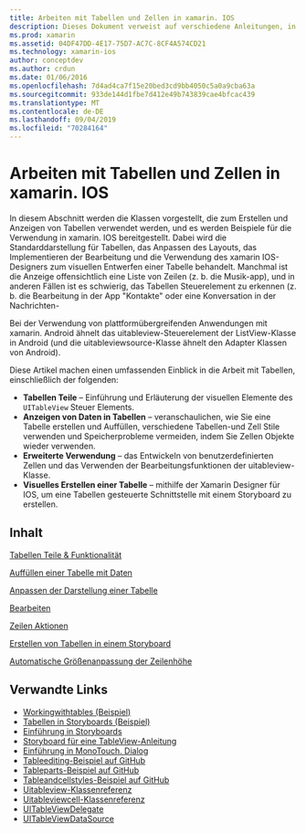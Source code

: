```yaml
---
title: Arbeiten mit Tabellen und Zellen in xamarin. IOS
description: Dieses Dokument verweist auf verschiedene Anleitungen, in denen beschrieben wird, wie Daten mit dem uitableview-Steuerelement in einer xamarin. IOS-App angezeigt werden.
ms.prod: xamarin
ms.assetid: 04DF47DD-4E17-75D7-AC7C-8CF4A574CD21
ms.technology: xamarin-ios
author: conceptdev
ms.author: crdun
ms.date: 01/06/2016
ms.openlocfilehash: 7d4ad4ca7f15e20bed3cd9bb4050c5a0a9cba63a
ms.sourcegitcommit: 933de144d1fbe7d412e49b743839cae4bfcac439
ms.translationtype: MT
ms.contentlocale: de-DE
ms.lasthandoff: 09/04/2019
ms.locfileid: "70284164"
---
```

# <a name="working-with-tables-and-cells-in-xamarinios"></a>Arbeiten mit Tabellen und Zellen in xamarin. IOS

In diesem Abschnitt werden die Klassen vorgestellt, die zum Erstellen und Anzeigen von Tabellen verwendet werden, und es werden Beispiele für die Verwendung in xamarin. IOS bereitgestellt. Dabei wird die Standarddarstellung für Tabellen, das Anpassen des Layouts, das Implementieren der Bearbeitung und die Verwendung des xamarin IOS-Designers zum visuellen Entwerfen einer Tabelle behandelt. Manchmal ist die Anzeige offensichtlich eine Liste von Zeilen (z. b. die Musik-app), und in anderen Fällen ist es schwierig, das Tabellen Steuerelement zu erkennen (z. b. die Bearbeitung in der App "Kontakte" oder eine Konversation in der Nachrichten-

Bei der Verwendung von plattformübergreifenden Anwendungen mit xamarin. Android ähnelt das uitableview-Steuerelement der ListView-Klasse in Android (und die uitableviewsource-Klasse ähnelt den Adapter Klassen von Android).

Diese Artikel machen einen umfassenden Einblick in die Arbeit mit Tabellen, einschließlich der folgenden:

- **Tabellen Teile** – Einführung und Erläuterung der visuellen Elemente des `UITableView` Steuer Elements. 
- **Anzeigen von Daten in Tabellen** – veranschaulichen, wie Sie eine Tabelle erstellen und Auffüllen, verschiedene Tabellen-und Zell Stile verwenden und Speicherprobleme vermeiden, indem Sie Zellen Objekte wieder verwenden. 
- **Erweiterte Verwendung** – das Entwickeln von benutzerdefinierten Zellen und das Verwenden der Bearbeitungsfunktionen der uitableview-Klasse. 
- **Visuelles Erstellen einer Tabelle** – mithilfe der Xamarin Designer für IOS, um eine Tabellen gesteuerte Schnittstelle mit einem Storyboard zu erstellen. 

## <a name="contents"></a>Inhalt

 [Tabellen Teile &amp; Funktionalität](~/ios/user-interface/controls/tables/table-parts-and-functionality.md)

 [Auffüllen einer Tabelle mit Daten](~/ios/user-interface/controls/tables/populating-a-table-with-data.md)

 [Anpassen der Darstellung einer Tabelle](~/ios/user-interface/controls/tables/customizing-table-appearance.md)

 [Bearbeiten](~/ios/user-interface/controls/tables/editing.md)
 
 [Zeilen Aktionen](~/ios/user-interface/controls/tables/row-action.md)

 [Erstellen von Tabellen in einem Storyboard](~/ios/user-interface/controls/tables/creating-tables-in-a-storyboard.md)
 
 [Automatische Größenanpassung der Zeilenhöhe](~/ios/user-interface/controls/tables/autosizing-row-height.md)

## <a name="related-links"></a>Verwandte Links

- [Workingwithtables (Beispiel)](https://docs.microsoft.com/samples/xamarin/ios-samples/workingwithtables)
- [Tabellen in Storyboards (Beispiel)](https://docs.microsoft.com/samples/xamarin/ios-samples/storyboardtable)
- [Einführung in Storyboards](~/ios/user-interface/storyboards/index.md)
- [Storyboard für eine TableView-Anleitung](https://github.com/xamarin/recipes/tree/master/Recipes/ios/general/storyboard/storyboard_a_tableview)
- [Einführung in MonoTouch. Dialog](~/ios/user-interface/monotouch.dialog/index.md)
- [Tableediting-Beispiel auf GitHub](https://github.com/xamarin/monotouch-samples/tree/master/TableEditing)
- [Tableparts-Beispiel auf GitHub](https://github.com/xamarin/monotouch-samples/tree/master/TableParts)
- [Tableandcellstyles-Beispiel auf GitHub](https://github.com/xamarin/mobile-samples/tree/master/TablesLists)
- [Uitableview-Klassenreferenz](https://developer.apple.com/library/ios/documentation/UIKit/Reference/UITableView_Class/)
- [Uitableviewcell-Klassenreferenz](https://developer.apple.com/library/ios/documentation/UIKit/Reference/UITableViewCell_Class/)
- [UITableViewDelegate](https://developer.apple.com/library/ios/documentation/UIKit/Reference/UITableViewDelegate_Protocol/)
- [UITableViewDataSource](https://developer.apple.com/library/ios/documentation/UIKit/Reference/UITableViewDataSource_Protocol/)
